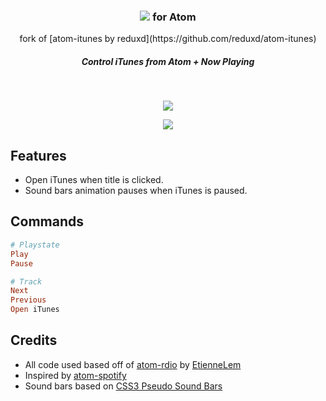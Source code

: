 <div align="center">
  <h3 valign="middle">
    <img src="http://images.apple.com/itunes/images/product_title.png">
    for Atom
  </h3>
  fork of [atom-itunes by reduxd](https://github.com/reduxd/atom-itunes)
  <h5>Control iTunes from Atom + Now Playing</h5>
  <br>
  <p><img src="http://puu.sh/7siAf.png"></p>
  <p><img src="http://puu.sh/7siwq.png"></p>
</div>

## Features
* Open iTunes when title is clicked.
* Sound bars animation pauses when iTunes is paused.

## Commands
```rb
# Playstate
Play
Pause

# Track
Next
Previous
Open iTunes
```

## Credits
- All code used based off of [atom-rdio](https://github.com/EtienneLem/atom-rdio) by [EtienneLem](https://github.com/EtienneLem/)
- Inspired by [atom-spotify](https://atom.io/packages/atom-spotify)
- Sound bars based on [CSS3 Pseudo Sound Bars](http://codepen.io/jackrugile/pen/CkAbG)
